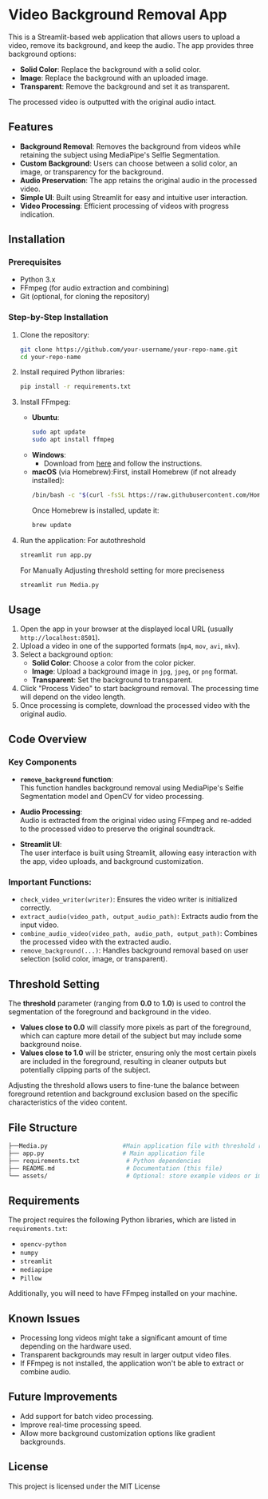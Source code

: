 # Video Background Removal App

This is a Streamlit-based web application that allows users to upload a video, remove its background, and keep the audio. The app provides three background options:
- **Solid Color**: Replace the background with a solid color.
- **Image**: Replace the background with an uploaded image.
- **Transparent**: Remove the background and set it as transparent.

The processed video is outputted with the original audio intact.

## Features

- **Background Removal**: Removes the background from videos while retaining the subject using MediaPipe's Selfie Segmentation.
- **Custom Background**: Users can choose between a solid color, an image, or transparency for the background.
- **Audio Preservation**: The app retains the original audio in the processed video.
- **Simple UI**: Built using Streamlit for easy and intuitive user interaction.
- **Video Processing**: Efficient processing of videos with progress indication.

## Installation

### Prerequisites
- Python 3.x
- FFmpeg (for audio extraction and combining)
- Git (optional, for cloning the repository)

### Step-by-Step Installation

1. Clone the repository:
    ```bash
    git clone https://github.com/your-username/your-repo-name.git
    cd your-repo-name
    ```

2. Install required Python libraries:
    ```bash
    pip install -r requirements.txt
    ```

3. Install FFmpeg:
    - **Ubuntu**:  
      ```bash
      sudo apt update
      sudo apt install ffmpeg
      ```
    - **Windows**:
      - Download from [here](https://ffmpeg.org/download.html) and follow the instructions.
    - **macOS** (via Homebrew):First, install Homebrew (if not already installed):
      ```bash
      /bin/bash -c "$(curl -fsSL https://raw.githubusercontent.com/Homebrew/install/HEAD/install.sh)"
      ```
      Once Homebrew is installed, update it:
      ```bash
      brew update

      ```
    
4. Run the application:
   For autothreshold
    ```bash
    streamlit run app.py 
    ```
   For Manually Adjusting  threshold setting for more preciseness
    ```bash
    streamlit run Media.py 
    ```
## Usage

1. Open the app in your browser at the displayed local URL (usually `http://localhost:8501`).
2. Upload a video in one of the supported formats (`mp4`, `mov`, `avi`, `mkv`).
3. Select a background option:
    - **Solid Color**: Choose a color from the color picker.
    - **Image**: Upload a background image in `jpg`, `jpeg`, or `png` format.
    - **Transparent**: Set the background to transparent.
4. Click "Process Video" to start background removal. The processing time will depend on the video length.
5. Once processing is complete, download the processed video with the original audio.

## Code Overview

### Key Components
- **`remove_background` function**:  
  This function handles background removal using MediaPipe's Selfie Segmentation model and OpenCV for video processing.
  
- **Audio Processing**:  
  Audio is extracted from the original video using FFmpeg and re-added to the processed video to preserve the original soundtrack.

- **Streamlit UI**:  
  The user interface is built using Streamlit, allowing easy interaction with the app, video uploads, and background customization.

### Important Functions:
- `check_video_writer(writer)`: Ensures the video writer is initialized correctly.
- `extract_audio(video_path, output_audio_path)`: Extracts audio from the input video.
- `combine_audio_video(video_path, audio_path, output_path)`: Combines the processed video with the extracted audio.
- `remove_background(...)`: Handles background removal based on user selection (solid color, image, or transparent).

## Threshold Setting

The **threshold** parameter (ranging from **0.0** to **1.0**) is used to control the segmentation of the foreground and background in the video. 

- **Values close to 0.0** will classify more pixels as part of the foreground, which can capture more detail of the subject but may include some background noise.
- **Values close to 1.0** will be stricter, ensuring only the most certain pixels are included in the foreground, resulting in cleaner outputs but potentially clipping parts of the subject.

Adjusting the threshold allows users to fine-tune the balance between foreground retention and background exclusion based on the specific characteristics of the video content.

## File Structure

```bash
├──Media.py                     #Main application file with threshold range
├── app.py                      # Main application file
├── requirements.txt             # Python dependencies
├── README.md                    # Documentation (this file)
└── assets/                      # Optional: store example videos or images for demos
```

## Requirements

The project requires the following Python libraries, which are listed in `requirements.txt`:
- `opencv-python`
- `numpy`
- `streamlit`
- `mediapipe`
- `Pillow`

Additionally, you will need to have FFmpeg installed on your machine.

## Known Issues

- Processing long videos might take a significant amount of time depending on the hardware used.
- Transparent backgrounds may result in larger output video files.
- If FFmpeg is not installed, the application won't be able to extract or combine audio.

## Future Improvements

- Add support for batch video processing.
- Improve real-time processing speed.
- Allow more background customization options like gradient backgrounds.

## License

This project is licensed under the MIT License
